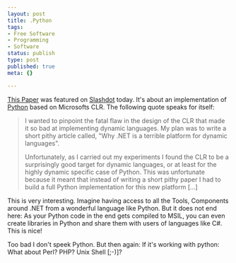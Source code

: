 ```yaml
---
layout: post
title: .Python
tags:
- Free Software
- Programming
- Software
status: publish
type: post
published: true
meta: {}

---
```

<p><a href="http://www.python.org/pycon/dc2004/papers/9/">This Paper</a> was featured on <a href="http://www.slashdot.org">Slashdot</a> today. It's about an implementation of <a href="http://www.python.org">Python</a> based on Microsofts CLR. The following quote speaks for itself:
</p>
<blockquote>
<p>
 I wanted to pinpoint the fatal flaw in the design of the CLR that made it so bad at implementing dynamic languages. My plan was to write a short pithy article called, "Why .NET is a terrible platform for dynamic languages".
</p><p>
Unfortunately, as I carried out my experiments I found the CLR to be a surprisingly good target for dynamic languages, or at least for the highly dynamic specific case of Python. This was unfortunate because it meant that instead of writing a short pithy paper I had to build a full Python implementation for this new platform [...]
</p>
</blockquote>
<p>
This is very interesting. Imagine having access to all the Tools, Components around .NET from a wonderful language like Python. But it does not end here: As your Python code in the end gets compiled to MSIL, you can even create libraries in Python and share them with users of languages like C#. This is nice!
</p>
<p>Too bad I don't speek Python. But then again: If it's working with python: What about Perl? PHP? Unix Shell [;-)]?
</p>
